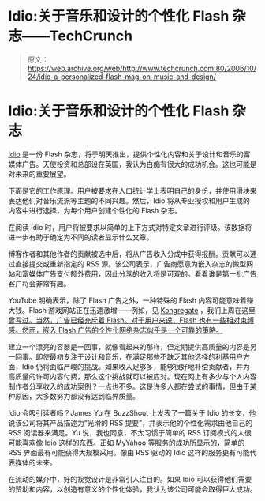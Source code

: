 # Idio:关于音乐和设计的个性化 Flash 杂志——TechCrunch

> 原文：<https://web.archive.org/web/http://www.techcrunch.com:80/2006/10/24/idio-a-personalized-flash-mag-on-music-and-design/>

# Idio:关于音乐和设计的个性化 Flash 杂志

 [](https://web.archive.org/web/20220810211506/http://idiomag.com/) [Idio](https://web.archive.org/web/20220810211506/http://idiomag.com/) 是一份 Flash 杂志，将于明天推出，提供个性化内容和关于设计和音乐的富媒体广告。天使投资和总部设在英国，我认为白痴有很大的成功机会。这也可能是对未来的重要展望。

下面是它的工作原理。用户被要求在人口统计学上表明自己的身份，并使用滑块来表达他们对音乐流派等主题的不同兴趣。然后，Idio 将从专业授权和用户生成的内容中进行选择，为每个用户创建个性化的 Flash 杂志。

在阅读 Idio 时，用户将被要求以简单的上下方式对特定文章进行评级。该数据将进一步有助于确定为不同的读者显示什么文章。

博客作者和其他作者的贡献被选中后，将从广告收入分成中获得报酬。贡献可以通过直接提交或重新指定的 RSS 源。该公司表示，广告商愿意为嵌入杂志的微型网站和富媒体广告支付额外费用，因此分享的收入将是可观的。看看谁是第一批广告客户将会非常有趣。

 YouTube 明确表示，除了 Flash 广告之外，一种特殊的 Flash 内容可能意味着赚大钱。Flash 游戏网站正在迅速激增——例如，见 [Kongregate](https://web.archive.org/web/20220810211506/http://kongregate.com/) ，我们上周在这里[曾写过。当然，广告已经充斥着 Flash。对于用户来说，Flash 也有一些相对束缚感。然而，嵌入 Flash 广告的个性化网络杂志似乎是一个可靠的策略。](https://web.archive.org/web/20220810211506/http://www.beta.techcrunch.com/2006/10/19/kongregate-a-next-generation-web-games-marketplace/)

建立一个漂亮的容器是一回事，就像看起来的那样，但定期提供高质量的内容是另一回事。即使最初专注于设计和音乐，在满足那些不缺乏其他选择的利基用户方面，Idio 仍将面临严峻的挑战。如果收入足够多，能够很好地补偿贡献者，并为高质量的许可内容付费，那么这个挑战就可以被应对。现在网上有多少与个人内容制作者分享收入的成功案例？一点也不多。这是许多人都在尝试的事情，但由于某种原因，大多数努力都没有达到临界质量。

Idio 会吸引读者吗？James Yu 在 BuzzShout 上发表了一篇关于 Idio 的长文，他说该公司将其产品描述为“光滑的 RSS 提要”，并表示他的个性化需求由他自己的 RSS 阅读器来满足。Yu 说，我也同意，不太习惯于简单的 RSS 订阅模式的人很可能喜欢像 Idio 这样的东西。正如 MyYahoo 等服务的成功所显示的，简单的 RSS 界面最有可能获得大规模采用。像由 RSS 驱动的 Idio 这样的服务更有可能代表媒体的未来。

在流动的媒介中，好的视觉设计是非常引人注目的。如果 Idio 可以获得他们需要的赞助和内容，以创造有意义的个性化体验，我认为该公司可能会取得巨大成功。